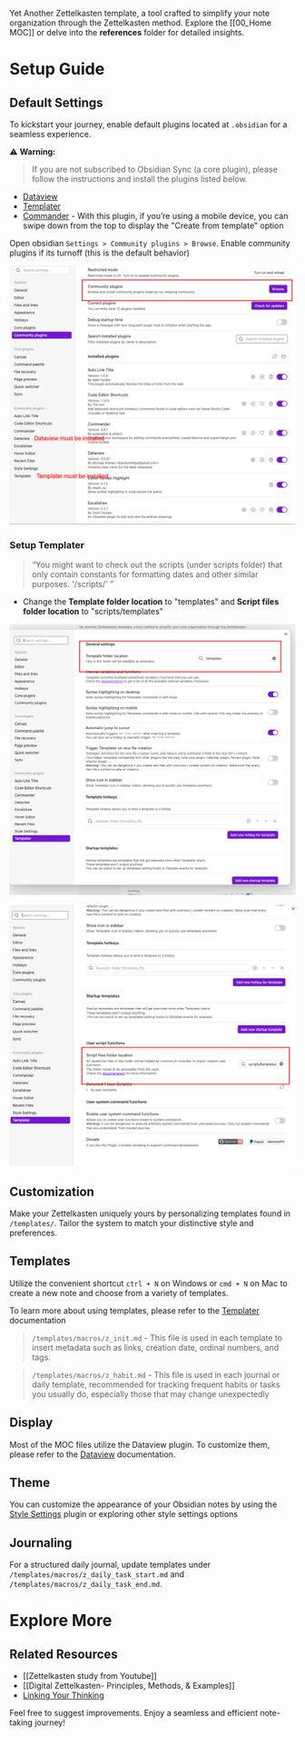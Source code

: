 

Yet Another Zettelkasten template, a tool crafted to simplify your note organization through the Zettelkasten method. Explore the [[00_Home MOC]] or delve into the **references** folder for detailed insights.

# Setup Guide

## Default Settings

To kickstart your journey, enable default plugins located at `.obsidian` for a seamless experience.

⚠️ **Warning:**

> If you are not subscribed to Obsidian Sync (a core plugin), please follow the instructions and install the plugins listed below.

- [Dataview](https://obsidian.md/plugins?search=dataview)
- [Templater](https://obsidian.md/plugins?id=templater-obsidian)
- [Commander](https://obsidian.md/plugins?search=Commander) - With this plugin, if you’re using a mobile device, you can swipe down from the top to display the "Create from template" option

Open obsidian `Settings > Community plugins > Browse`. Enable community plugins if its turnoff (this is the default behavior)

![please check](./attachments/plugins.png)

### Setup Templater

> “You might want to check out the scripts (under scripts folder) that only contain constants for formatting dates and other similar purposes. '/scripts/' ”


- Change the **Template folder location** to "templates" and **Script files folder location** to "scripts/templates"

![set default template folder](./attachments/setup-templater-folder.png)


![set default template scripts](./attachments/setup-templater-script-folder.png)



## Customization

Make your Zettelkasten uniquely yours by personalizing templates found in `/templates/`. Tailor the system to match your distinctive style and preferences.

## Templates


Utilize the convenient shortcut `ctrl + N` on Windows or `cmd + N` on Mac to create a new note and choose from a variety of templates.

To learn more about using templates, please refer to the [Templater](https://silentvoid13.github.io/Templater/) documentation

> `/templates/macros/z_init.md` - This file is used in each template to insert metadata such as links, creation date, ordinal numbers, and tags.

> `/templates/macros/z_habit.md` - This file is used in each journal or daily template, recommended for tracking frequent habits or tasks you usually do, especially those that may change unexpectedly


## Display

Most of the MOC files utilize the Dataview plugin. To customize them, please refer to the [Dataview](https://blacksmithgu.github.io/obsidian-dataview/) documentation.

## Theme
You can customize the appearance of your Obsidian notes by using the [Style Settings](https://obsidian.md/plugins?search=Style%20settings) plugin or exploring other style settings options

## Journaling

For a structured daily journal, update templates under `/templates/macros/z_daily_task_start.md` and `/templates/macros/z_daily_task_end.md`.

# Explore More

## Related Resources

- [[Zettelkasten study from Youtube]]
- [[Digital Zettelkasten- Principles, Methods, & Examples]]
- [Linking Your Thinking](https://www.linkingyourthinking.com/)

Feel free to suggest improvements. Enjoy a seamless and efficient note-taking journey!